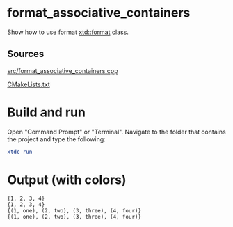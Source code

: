 # format_associative_containers

Show how to use format [xtd::format](../../../../src/xtd.core/include/xtd/format.h) class.

## Sources

[src/format_associative_containers.cpp](src/format_associative_containers.cpp)

[CMakeLists.txt](CMakeLists.txt)

# Build and run

Open "Command Prompt" or "Terminal". Navigate to the folder that contains the project and type the following:

```cmake
xtdc run
```

# Output (with colors)

```
{1, 2, 3, 4}
{1, 2, 3, 4}
{(1, one), (2, two), (3, three), (4, four)}
{(1, one), (2, two), (3, three), (4, four)}
```

